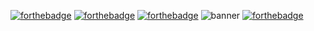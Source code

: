 [![forthebadge](https://forthebadge.com/images/badges/uses-html.svg)](https://forthebadge.com)
[![forthebadge](https://forthebadge.com/images/badges/uses-css.svg)](https://forthebadge.com)
[![forthebadge](https://forthebadge.com/images/badges/made-with-javascript.svg)](https://forthebadge.com)
![banner](https://user-images.githubusercontent.com/104599813/210248629-d9a14550-4642-459e-88ed-3725bb3817da.png)
[![forthebadge](https://forthebadge.com/images/badges/powered-by-coffee.svg)](https://forthebadge.com)
